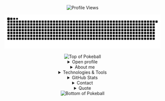 <p align="center">
  <img src="https://komarev.com/ghpvc/?username=Guilhermistico&style=plastic&color=blueviolet" alt="Profile Views"/>
</p>

<p align="center">
  <img src="https://github.com/7oSkaaa/7oSkaaa/blob/output/github-contribution-grid-snake.svg?" alt="Contribution Grid"/>
</p>

<div align="center">
  <img src="https://user-images.githubusercontent.com/44261381/209363264-ac854d3c-2cc2-44c4-928e-8a08d1013f46.png" alt="Top of Pokeball"/>

  <details>
    <summary>Open profile</summary>
    <br>
    <div align="center">
      <img height="200" src="https://github.com/Guilhermistico/Guilhermistico/assets/99239411/21742f3f-d9a7-4a53-8530-7d20d51e03a9" alt="Avatar"/>
      <a href="https://readme-typing-svg.demolab.com?font=VT323&size=35&duration=3500&pause=300&color=6A0572&center=true&lines=Olá,+eu+sou+Guilherme;Dev+BackEnd+e+DBA;Apaixonado+por+dados+e+tecnologia;Curioso+e+explorador+de+sistemas">
        <img src="https://readme-typing-svg.demolab.com?font=VT323&size=35&duration=3500&pause=300&color=6A0572&center=true&lines=Olá,+eu+sou+Guilherme;Dev+BackEnd+e+DBA;Apaixonado+por+dados+e+tecnologia;Curioso+e+explorador+de+sistemas" alt="Typing SVG"/>
      </a>
    </div>
  </details>

  <details>
    <summary>About me</summary>
    <br>
    <div align="left">
<pre><code class="language-js">
/**
 * Representa Guilherme.
 *
 * @constructor
 * @param {string} location - São Paulo, Brasil.
 * @param {string} languages - Português, Inglês.
 * @param {string} education - Técnico pela ETEC; ADS na Fatec.
 * @param {string} skills - Back-end, Banco de Dados, Automação, Engenharia de Software.
 * @param {string} interests - Aprender novas tecnologias, sistemas eficientes e transformação de ideias em software funcional.
 * @param {string} approachable - Sim, aberto a projetos e colaborações.
 * @param {string} motto - Sempre aprendendo, evoluindo e criando soluções com propósito.
 */
</code></pre>
    </div>
  </details>

  <details>
    <summary>Technologies & Tools</summary>
    <br>
    <p style="display: inline-block;" align="center">
      <kbd>
        <kbd>Back-end</kbd><br><br>
        <img width="30px" src="https://img.shields.io/badge/PHP-777BB4?style=for-the-badge&logo=php&logoColor=white"/>
        <img width="30px" src="https://img.shields.io/badge/Node.js-43853D?style=for-the-badge&logo=node.js&logoColor=white"/>
        <img width="30px" src="https://img.shields.io/badge/Java-ED8B00?style=for-the-badge&logo=java&logoColor=white"/>
        <img width="30px" src="https://img.shields.io/badge/C++-00599C?style=for-the-badge&logo=c%2B%2B&logoColor=white"/>
        <img width="30px" src="https://img.shields.io/badge/Visual%20Basic-512BD4?style=for-the-badge&logo=.net&logoColor=white"/>
      </kbd>
      <kbd>
        <kbd>Front-end</kbd><br><br>
        <img width="30px" src="https://img.shields.io/badge/React-20232A?style=for-the-badge&logo=react&logoColor=61DAFB"/>
        <img width="30px" src="https://img.shields.io/badge/HTML5-E34F26?style=for-the-badge&logo=html5&logoColor=white"/>
        <img width="30px" src="https://img.shields.io/badge/CSS3-1572B6?style=for-the-badge&logo=css3&logoColor=white"/>
        <img width="30px" src="https://img.shields.io/badge/JavaScript-F7DF1E?style=for-the-badge&logo=javascript&logoColor=black"/>
      </kbd>
      <kbd>
        <kbd>Banco de Dados</kbd><br><br>
        <img width="30px" src="https://img.shields.io/badge/MySQL-005C84?style=for-the-badge&logo=mysql&logoColor=white"/>
        <img width="30px" src="https://img.shields.io/badge/SQL-4479A1?style=for-the-badge&logo=database&logoColor=white"/>
      </kbd>
      <kbd>
        <kbd>Outros</kbd><br><br>
        <img width="30px" src="https://img.shields.io/badge/Power%20BI-F2C811?style=for-the-badge&logo=powerbi&logoColor=black"/>
        <img width="30px" src="https://img.shields.io/badge/Engenharia%20de%20Requisitos-00B8A9?style=for-the-badge"/>
        <img width="30px" src="https://img.shields.io/badge/Modelagem%20de%20Sistemas-00ADB5?style=for-the-badge"/>
        <img width="30px" src="https://img.shields.io/badge/Orientação%20a%20Objetos-393E46?style=for-the-badge"/>
        <img width="30px" src="https://img.shields.io/badge/Git-F05032?style=for-the-badge&logo=git&logoColor=white"/>
      </kbd>
    </p>
  </details>

  <details>
    <summary>GitHub Stats</summary>
    <br>
    <p align="center">
      <img src="https://github-readme-stats.vercel.app/api?username=Guilhermistico&show_icons=true&theme=radical" alt="GitHub Stats"/>
      <img src="https://github-readme-stats.vercel.app/api/top-langs/?username=Guilhermistico&layout=compact&langs_count=7&theme=radical" alt="Top Languages"/>
    </p>
  </details>

  <details>
    <summary>Contact</summary>
    <br>
    <p align="center">
      <a href="mailto:contatoguilhermeau@gmail.com"><img src="https://img.shields.io/badge/Gmail-EA4335?style=for-the-badge&logo=gmail&logoColor=white" alt="Email"/></a>
      <a href="https://www.linkedin.com/in/guilherme-augusto-0b2582237/"><img src="https://img.shields.io/badge/LinkedIn-0A66C2?style=for-the-badge&logo=linkedin&logoColor=white" alt="LinkedIn"/></a>
    </p>
  </details>

  <details>
    <summary>Quote</summary>
    <br>
    <blockquote>
      “Sempre aprendendo, evoluindo e criando soluções com propósito.”
      <br><strong>— Guilherme</strong>
    </blockquote>
  </details>

  <img src="https://user-images.githubusercontent.com/44261381/209363271-905d2a5e-8a18-44c0-a450-45dddd4d5036.png" alt="Bottom of Pokeball"/>
</div>
